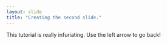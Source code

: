 ```yaml
---
layout: slide
title: "Creating the second slide."
---
```

This tutorial is really infuriating.
Use the left arrow to go back!
